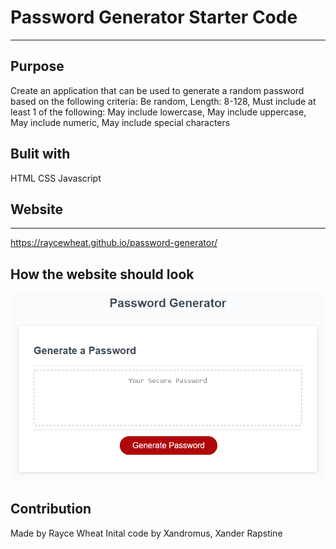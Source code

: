 # Password Generator Starter Code
***
## Purpose 
Create an application that can be used to generate a random password 
based on the following criteria:
Be random,
Length: 8-128,
Must include at least 1 of the following:
May include lowercase,
May include uppercase,
May include numeric,
May include special characters

## Bulit with
HTML
CSS 
Javascript 

## Website
***
https://raycewheat.github.io/password-generator/

## How the website should look
![WebsitePhoto](https://raw.githubusercontent.com/RayceWheat/password-generator/main/assets/images/password-website-photo.png)

## Contribution
Made by Rayce Wheat
Inital code by Xandromus, Xander Rapstine 